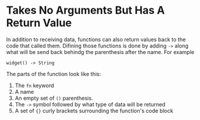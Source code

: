 # Takes No Arguments But Has A Return Value

In addition to receiving data, functions can
also return values back to the code
that called them. Difining those functions is
done by adding `->` along what will be send back
behindg the parenthesis after the name. For example

```rust,noplayground
widget() -> String
```

The parts of the function look like this:

1. The `fn` keyword
2. A name
3. An empty set of `()` parenthesis.
4. The `->` symbol followed by what type of data will be returned
5. A set of `{}` curly brackets surrounding the function's code block
